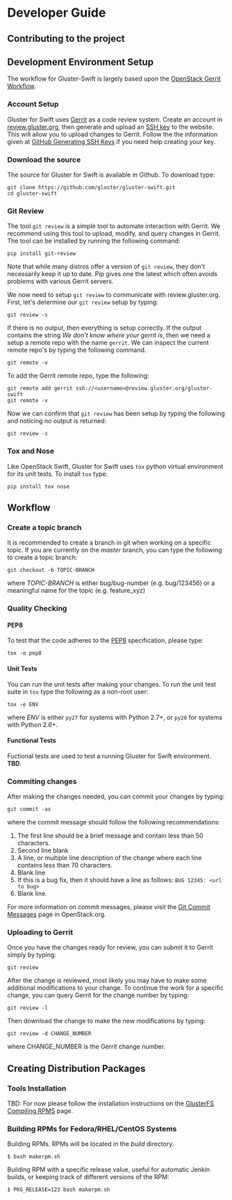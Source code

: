 # Developer Guide

## Contributing to the project

## Development Environment Setup
The workflow for Gluster-Swift is largely based upon the 
[OpenStack Gerrit Workflow][].

### Account Setup
Gluster for Swift uses [Gerrit][] as a code review system.  Create an
account in [review.gluster.org][], then generate and upload
an [SSH key][] to the website.  This will allow you to upload
changes to Gerrit.  Follow the the information given
at [GitHub Generating SSH Keys][] if you need help creating your key.

### Download the source
The source for Gluster for Swift is available in Github.  To download
type:

~~~
git clone https://github.com/gluster/gluster-swift.git
cd gluster-swift
~~~

### Git Review
The tool `git review` is a simple tool to automate interaction with Gerrit.
We recommend using this tool to upload, modify, and query changes in Gerrit.
The tool can be installed by running the following command:

~~~
pip install git-review
~~~

Note that while many distros offer a version of `git review`, they don't
necessarily keep it up to date. Pip gives one the latest which
often avoids problems with various Gerrit servers.

We now need to setup `git review` to communicate with review.gluster.org.
First, let's determine our `git review` setup by typing:

~~~
git review -s
~~~

If there is no output, then everything is setup correctly.  If the output
contains the string *We don't know where your gerrit is*, then we need
a setup a remote repo with the name `gerrit`.  We can inspect the current
remote repo's by typing the following command.

~~~
git remote -v
~~~

To add the Gerrit remote repo, type the following:

~~~
git remote add gerrit ssh://<username>@review.gluster.org/gluster-swift
git remote -v
~~~

Now we can confirm that `git review` has been setup by typing the
following and noticing no output is returned:

~~~
git review -s
~~~

### Tox and Nose
Like OpenStack Swift, Gluster for Swift uses `tox` python virtual 
environment for its unit tests.  To install `tox` type:

~~~
pip install tox nose
~~~

## Workflow

### Create a topic branch
It is recommended to create a branch in git when working on a specific topic.
If you are currently on the *master* branch, you can type the following
to create a topic branch:

~~~
git checkout -b TOPIC-BRANCH
~~~

where *TOPIC-BRANCH* is either bug/bug-number (e.g. bug/123456) or
a meaningful name for the topic (e.g. feature_xyz)

### Quality Checking
#### PEP8
To test that the code adheres to the [PEP8][] specification, please
type:

~~~
tox -e pep8
~~~

#### Unit Tests
You can run the unit tests after making your changes.  To run the unit
test suite in `tox` type the following as a non-root user:

~~~
tox -e ENV
~~~

where *ENV* is either `py27` for systems with Python 2.7+, or `py26` for
systems with Python 2.6+.

#### Functional Tests
Fuctional tests are used to test a running Gluster for Swift environment.
**TBD**.

### Commiting changes
After making the changes needed, you can commit your changes by typing:

~~~
git commit -as
~~~

where the commit message should follow the following recommendations:

1. The first line should be a brief message and contain less than 50
characters.
2. Second line blank
3. A line, or multiple line description of the change where each line
contains less than 70 characters.
4. Blank line
5. If this is a bug fix, then it should have a line as follows:
`BUG 12345: <url to bug>`
6. Blank line.

For more information on commit messages, please visit the
[Git Commit Messages][] page in OpenStack.org.

### Uploading to Gerrit
Once you have the changes ready for review, you can submit it to Gerrit
simply by typing:

~~~
git review
~~~

After the change is reviewed, most likely you may have to make some
additional modifications to your change.  To continue the work for
a specific change, you can query Gerrit for the change number by
typing:

~~~
git review -l
~~~

Then download the change to make the new modifications by typing:

~~~
git review -d CHANGE_NUMBER
~~~

where CHANGE_NUMBER is the Gerrit change number.

## Creating Distribution Packages

### Tools Installation
TBD:  For now please follow the installation instructions
on the [GlusterFS Compiling RPMS][] page.

### Building RPMs for Fedora/RHEL/CentOS Systems
Building RPMs.  RPMs will be located in the *build* directory.

`$ bash makerpm.sh`

Building RPM with a specific release value, useful for automatic
Jenkin builds, or keeping track of different versions of the
RPM:

`$ PKG_RELEASE=123 bash makerpm.sh`


[OpenStack Gerrit Workflow]: https://wiki.openstack.org/wiki/Gerrit_Workflow
[Gerrit]: https://code.google.com/p/gerrit/
[review.gluster.org]: http://review.gluster.org
[SSH Key]: http://review.gluster.org/#/settings/ssh-keys
[GitHub Generating SSH Keys]: https://help.github.com/articles/generating-ssh-keys
[PEP8]: http://www.python.org/dev/peps/pep-0008
[Git Commit Messages]: https://wiki.openstack.org/wiki/GitCommitMessages
[GlusterFS Compiling RPMS]: https://forge.gluster.org/glusterfs-core/pages/CompilingRPMS
